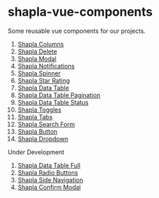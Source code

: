 # shapla-vue-components

Some reusable vue components for our projects.

01. [Shapla Columns](shapla-columns/README.md)
02. [Shapla Delete](shapla-delete/README.md)
03. [Shapla Modal](shapla-modal/README.md)
04. [Shapla Notifications](shapla-notifications/README.md)
05. [Shapla Spinner](shapla-spinner/README.md)
06. [Shapla Star Rating](shapla-star-rating/README.md)
07. [Shapla Data Table](shapla-data-table/README.md)
08. [Shapla Data Table Pagination](shapla-data-table-pagination/README.md)
09. [Shapla Data Table Status](shapla-data-table-status/README.md)
10. [Shapla Toggles](shapla-toggles/README.md)
11. [Shapla Tabs](shapla-tabs/README.md)
12. [Shapla Search Form](shapla-search-form/README.md)
13. [Shapla Button](shapla-button/README.md)
14. [Shapla Dropdown](shapla-dropdown/README.md)

Under Development
01. [Shapla Data Table Full](shapla-data-table-full/README.md)
03. [Shapla Radio Buttons](shapla-radio-buttons/README.md)
06. [Shapla Side Navigation](shapla-side-navigation/README.md)
07. [Shapla Confirm Modal](shapla-confirm-modal/README.md)

